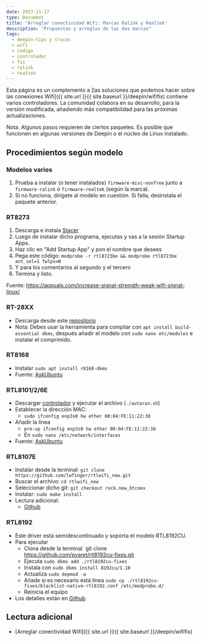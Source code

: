 ```yaml
---
date: 2017-11-17
type: Document
title: "Arreglar conectividad Wifi: Marcas Ralink y Realtek"
description: "Prupuestas y arreglos de las dos marcas"
tags:
  - deepin-tips y trucos
  - wifi
  - codigo
  - controlador
  - fix
  - ralink
  - realtek
---
```


Esta página es un complemento a [las soluciones que podemos hacer sobre las conexiones Wifi]({{ site.url }}{{ site.baseurl }}/deepin/wififix) contiene varios controladores. La comunidad colabora en su desarrollo, para la versión modificada, añadiendo más compatibilidad para las próximas actualizaciones.

Nota: Algunos pasos requieren de ciertos paquetes. Es posible que funcionen en algunas versiones de Deepin o el núcleo de Linux instalado.

## Procedimientos según modelo
### Modelos varios
1. Prueba a instalar (o tener instalados) `firmware-misc-nonfree` junto a `firmware-ralink` o `firmware-realtek` (según la marca).
2. Si no funciona, dirígete al modelo en cuestión. Si falla, desinstala el paquete anterior.

### RT8273
1. Descarga e instala [Stacer](https://github.com/oguzhaninan/Stacer/releases/download/v1.0.6/Stacer_1.0.6_amd64.deb)
2. Luego de instalar dicho programa, ejecutas y vas a la sesión Startup Apps.
3. Haz clic en "Add Startup App" y pon el nombre que desees
4. Pega este código: `modprobe -r rtl8723be && modprobe rtl8723be ant_sel=1 fwlps=N`
5. Y para los comentarios al segundo y el tercero
5. Termina y listo.

Fuente: https://appuals.com/increase-signal-strength-weak-wifi-signal-linux/

### RT-28XX
* Descarga desde este [repositorio](https://github.com/agerwick/RT28XX-RT539X-Linux-driver)
* Nota: Debes usar  la herramienta para compilar con `apt install build-essential dkms`, después añadir el modelo con `sudo nano etc/modules` e instalar el comprimido.

### RT8168
* Instalar `sudo apt install r8168-dkms`
* Fuente: [AskUbuntu](https://askubuntu.com/questions/770368/realtek-ethernet-driver-error-ubuntu-16-04)

### RTL8101/2/6E
* Descargar [controlador](http://www.realtek.com.tw/downloads/downloadsView.aspx?Langid=1&PNid=7&PFid=7&Level=5&Conn=4&DownTypeID=3&GetDown=false#2) y ejecutar el archivo (`./autorun.sh`)
* Establecer la dirección MAC:
  - `sudo ifconfig enp3s0 hw ether 00:04:FE:11:22:38`
* Añadir la línea
  - `pre-up ifconfig enp3s0 hw ether 00:04:FE:11:22:38`
  - En `sudo nano /etc/network/interfaces`
* Fuente: [AskUbuntu](https://askubuntu.com/questions/770368/realtek-ethernet-driver-error-ubuntu-16-04)

### RTL8107E
* Instalar desde la terminal: `git clone https://github.com/lwfinger/rtlwifi_new.git`
* Buscar el archivo: `cd rtlwifi_new`
* Seleccionar dicho git: `git checkout rock.new_btcoex`
* Instalar: `sudo make install`
* Lectura adicional:
  - [Github](https://github.com/lwfinger/rtlwifi_new/issues/102)

### RTL8192
* Este driver está semidescontinuado y soporta el modelo RTL8192CU.
* Para ejecutar
  - Clona desde la terminal `git clone https://github.com/pvaret/rtl8192cu-fixes.git
  - Ejecuta `sudo dkms add ./rtl8192cu-fixes`
  - Instala con `sudo dkms install 8192cu/1.10`
  - Actualiza `sudo depmod -a`
  - Añade si es necesario está línea `sudo cp ./rtl8192cu-fixes/blacklist-native-rtl8192.conf /etc/modprobe.d/`
  - Reinicia el equipo
* Los detalles están en [Github](https://github.com/pvaret/rtl8192cu-fixes)

## Lectura adicional
* [Arreglar conectividad Wifi]({{ site.url }}{{ site.baseurl }}/deepin/wififix)
